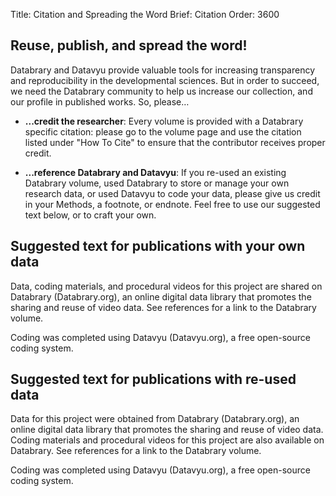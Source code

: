Title: Citation and Spreading the Word
Brief: Citation
Order: 3600

## Reuse, publish, and spread the word!

Databrary and Datavyu provide valuable tools for increasing transparency and
reproducibility in the developmental sciences. But in order to succeed, we need the Databrary community to help us increase our collection, and our profile in published works. So, please…

- **...credit the researcher**: Every volume is provided with a Databrary specific citation: please go to the volume page and use the citation listed under "How To Cite" to ensure that the contributor receives proper credit.

- **...reference Databrary and Datavyu**: If you re-used an existing Databrary volume, used Databrary to store or manage your own research data, or used Datavyu to code your data, please give us credit in your Methods, a footnote, or endnote. Feel free to use our suggested text below, or to craft your own.

## Suggested text for publications with your own data

Data, coding materials, and procedural videos for this project are shared on Databrary (Databrary.org), an online digital data library that promotes the sharing and reuse of video data. See references for a link to the Databrary volume.

Coding was completed using Datavyu (Datavyu.org), a free open-source coding system.

## Suggested text for publications with re-used data

Data for this project were obtained from Databrary (Databrary.org), an online digital data library that promotes the sharing and reuse of video data. Coding materials and procedural videos for this project are also available on Databrary. See references for a link to the Databrary volume.

Coding was completed using Datavyu (Datavyu.org), a free open-source coding system.